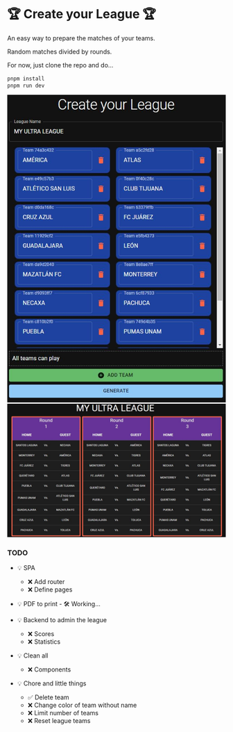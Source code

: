 # 🏆 Create your League 🏆

An easy way to prepare the matches of your teams.

Random matches divided by rounds.

For now, just clone the repo and do...

```
pnpm install
pnpm run dev
```

![Create your League](https://github.com/carlosdummy14/ultrafan/blob/main/image01.JPG)  
![Schedule](https://github.com/carlosdummy14/ultrafan/blob/main/image02.JPG)

### TODO

- 💡 SPA

  - ❌ Add router
  - ❌ Define pages

- 💡 PDF to print - 🛠 Working...
- 💡 Backend to admin the league

  - ❌ Scores
  - ❌ Statistics

- 💡 Clean all

  - ❌ Components

- 💡 Chore and little things

  - ✅ Delete team
  - ❌ Change color of team without name
  - ❌ Limit number of teams
  - ❌ Reset league teams
